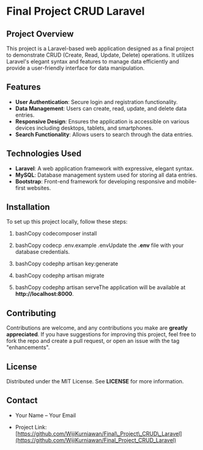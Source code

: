 # Final Project CRUD Laravel

## Project Overview
This project is a Laravel-based web application designed as a final project to demonstrate CRUD (Create, Read, Update, Delete) operations. It utilizes Laravel's elegant syntax and features to manage data efficiently and provide a user-friendly interface for data manipulation.

## Features
- **User Authentication**: Secure login and registration functionality.
- **Data Management**: Users can create, read, update, and delete data entries.
- **Responsive Design**: Ensures the application is accessible on various devices including desktops, tablets, and smartphones.
- **Search Functionality**: Allows users to search through the data entries.

## Technologies Used
- **Laravel**: A web application framework with expressive, elegant syntax.
- **MySQL**: Database management system used for storing all data entries.
- **Bootstrap**: Front-end framework for developing responsive and mobile-first websites.

## Installation
To set up this project locally, follow these steps:

1.  bashCopy codecomposer install
    
2.  bashCopy codecp .env.example .envUpdate the **.env** file with your database credentials.
    
3.  bashCopy codephp artisan key:generate
    
4.  bashCopy codephp artisan migrate
    
5.  bashCopy codephp artisan serveThe application will be available at **http://localhost:8000**.
    

Contributing
------------

Contributions are welcome, and any contributions you make are **greatly appreciated**. If you have suggestions for improving this project, feel free to fork the repo and create a pull request, or open an issue with the tag "enhancements".

License
-------

Distributed under the MIT License. See **LICENSE** for more information.

Contact
-------

*   Your Name – Your Email
    
*   Project Link: [https://github.com/WijiKurniawan/Final\_Project\_CRUD\_Laravel](https://github.com/WijiKurniawan/Final_Project_CRUD_Laravel)
